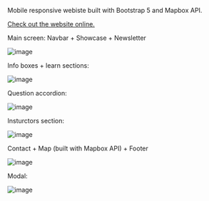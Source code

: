 Mobile responsive webiste built with Bootstrap 5 and Mapbox API.

[Check out the website online.](https://dmitryvelichko.github.io/bootstrap5-website/)

Main screen: Navbar + Showcase + Newsletter

![image](https://user-images.githubusercontent.com/42185328/129159668-02cb2a2e-6f31-434c-b14e-9dd18df78803.png)


Info boxes + learn sections:

![image](https://user-images.githubusercontent.com/42185328/129159768-6933565a-d970-4608-aede-e27bbb6c9d09.png)


Question accordion:

![image](https://user-images.githubusercontent.com/42185328/129159926-a72e75e7-ec0f-405e-969e-fbd7ced33c99.png)


Insturctors section: 

![image](https://user-images.githubusercontent.com/42185328/129159998-27eab71b-4105-4f74-ad9a-fa9857d65438.png)


Contact + Map (built with Mapbox API) + Footer

![image](https://user-images.githubusercontent.com/42185328/129160057-15a564f7-26e6-4e02-92fa-07bd4da4c8f8.png)


Modal:

![image](https://user-images.githubusercontent.com/42185328/129160281-2c900cb5-9bce-434c-8a17-ecb3acb5e0d8.png)













